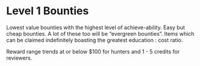 # Level 1 Bounties

Lowest value bounties with the highest level of achieve-ability. Easy but cheap bounties. A lot of these too will be “evergreen bounties”. Items which can be claimed indefinitely boasting the greatest education : cost ratio. 

Reward range trends at or below $100 for hunters and 1 - 5 credits for reviewers.